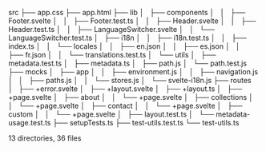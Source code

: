 src
├── app.css
├── app.html
├── lib
│   ├── components
│   │   ├── Footer.svelte
│   │   ├── Footer.test.ts
│   │   ├── Header.svelte
│   │   ├── Header.test.ts
│   │   ├── LanguageSwitcher.svelte
│   │   └── LanguageSwitcher.test.ts
│   ├── i18n
│   │   ├── i18n.test.ts
│   │   ├── index.ts
│   │   └── locales
│   │       ├── en.json
│   │       ├── es.json
│   │       ├── fr.json
│   │       └── translations.test.ts
│   └── utils
│       ├── metadata.test.ts
│       ├── metadata.ts
│       ├── path.js
│       └── path.test.js
├── mocks
│   ├── app
│   │   ├── environment.js
│   │   ├── navigation.js
│   │   ├── paths.js
│   │   └── stores.js
│   └── svelte-i18n.js
├── routes
│   ├── +error.svelte
│   ├── +layout.svelte
│   ├── +layout.ts
│   ├── +page.svelte
│   ├── about
│   │   └── +page.svelte
│   ├── collections
│   │   └── +page.svelte
│   ├── contact
│   │   └── +page.svelte
│   ├── custom
│   │   └── +page.svelte
│   ├── layout.test.ts
│   └── metadata-usage.test.ts
├── setupTests.ts
├── test-utils.test.ts
└── test-utils.ts

13 directories, 36 files
